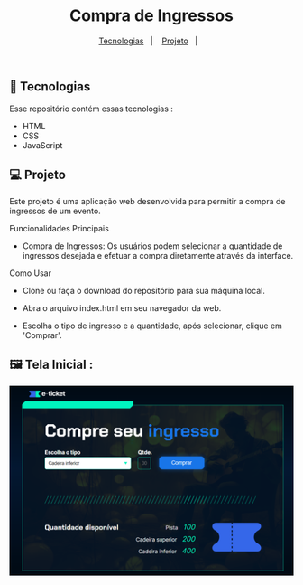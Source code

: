 <h1 align="center">Compra de Ingressos</h1>

<p align="center">
  <a href="#-tecnologias">Tecnologias</a>&nbsp;&nbsp;&nbsp;|&nbsp;&nbsp;&nbsp;
  <a href="#-projeto">Projeto</a>&nbsp;&nbsp;&nbsp;|&nbsp;&nbsp;&nbsp;
</p>

<br>

## 🚀 Tecnologias

Esse repositório contém essas tecnologias :

- HTML
- CSS
- JavaScript

## 💻 Projeto

Este projeto é uma aplicação web desenvolvida para permitir a compra de ingressos de um evento.


Funcionalidades Principais

- Compra de Ingressos: Os usuários podem selecionar a quantidade de ingressos desejada e efetuar a compra diretamente através da interface.

Como Usar

- Clone ou faça o download do repositório para sua máquina local.

- Abra o arquivo index.html em seu navegador da web.

- Escolha o tipo de ingresso e a quantidade, após selecionar, clique em 'Comprar'.


## 🖼️ Tela Inicial : 

![image](https://github.com/grazygarcia/compra_ingressos/blob/main/assets/page_inicial.png)

